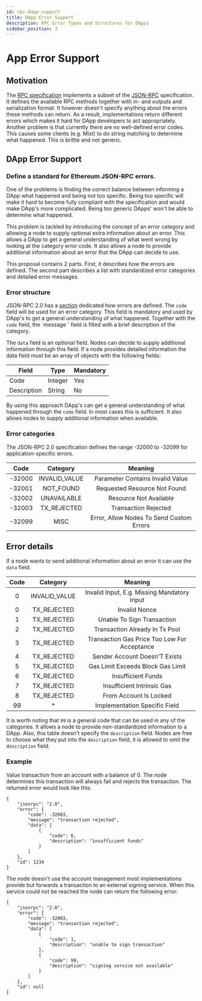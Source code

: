 ```yaml
---
id: rpc-dapp-support
title: DApp Error Support
description: RPC Error Types and Structures for DApps
sidebar_position: 3
---
```


# App Error Support 

## Motivation

The [RPC specification](https://github.com/ethereum/wiki/wiki/JSON-RPC) implements a subset of the [JSON-RPC](http://www.jsonrpc.org/specification) specification. It defines the available RPC methods together with in- and outputs and serialization format. It however doesn't specify anything about the errors these methods can return. As a result, implementations return different errors which makes it hard for DApp developers to act appropriately. Another problem is that currently there are no well-defined error codes. This causes some clients (e.g. Mist) to do string matching to determine what happened. This is brittle and not generic.

## DApp Error Support

### Define a standard for Ethereum JSON-RPC errors.

One of the problems is finding the correct balance between informing a DApp what happened and being not too specific. Being too specific will make it hard to become fully compliant with the specification and would make DApp's more complicated. Being too generic DApps' won't be able to determine what happened.

This problem is tackled by introducing the concept of an error category and allowing a node to supply optional extra information about an error. This allows a DApp to get a general understanding of what went wrong by looking at the category error code. It also allows a node to provide additional information about an error that the DApp can decide to use.

This proposal contains 2 parts. First, it describes how the errors are defined. The second part describes a list with standardized error categories and detailed error messages.

### Error structure

JSON-RPC 2.0 has a [section](http://www.jsonrpc.org/specification#error_object) dedicated how errors are defined. The `code` field will be used for an error category. This field is mandatory and used by DApp's to get a general understanding of what happened. Together with the `code` field, the `message`` field is filled with a brief description of the category.

The `data` field is an optional field. Nodes can decide to supply additional information through this field. If a node provides detailed information the data field must be an array of objects with the following fields:

| **Field**   | **Type** | **Mandatory** |
| ----------- | -------- | ------------- |
| Code        | Integer  | Yes           |
| Description | String   | No            |

By using this approach DApp's can get a general understanding of what happened through the `code` field. In most cases this is sufficient. It also allows nodes to supply additional information when available.

### Error categories

The JSON-RPC 2.0 specification defines the range -32000 to -32099 for application-specific errors.

| **Code** | **Category**  |               **Meaning**                |
| :------: | :-----------: | :--------------------------------------: |
| \-32000  | INVALID_VALUE |     Parameter Contains Invalid Value     |
| \-32001  |   NOT_FOUND   |       Requested Resource Not Found       |
| \-32002  |  UNAVAILABLE  |          Resource Not Available          |
| \-32003  |  TX_REJECTED  |           Transaction Rejected           |
| \-32099  |     MISC      | Error, Allow Nodes To Send Custom Errors |

## Error details

If a node wants to send additional information about an error it can use the `data` field.

| **Code** | **Category**  |                  **Meaning**                  |
| :------: | :-----------: | :-------------------------------------------: |
|    0     | INVALID_VALUE | Invalid Input, E\.g\. Missing Mandatory Input |
|    0     |  TX_REJECTED  |                 Invalid Nonce                 |
|    1     |  TX_REJECTED  |          Unable To Sign Transaction           |
|    2     |  TX_REJECTED  |        Transaction Already In Tx Pool         |
|    3     |  TX_REJECTED  | Transaction Gas Price Too Low For Acceptance  |
|    4     |  TX_REJECTED  |         Sender Account Doesn'T Exists         |
|    5     |  TX_REJECTED  |       Gas Limit Exceeds Block Gas Limit       |
|    6     |  TX_REJECTED  |              Insufficient Funds               |
|    7     |  TX_REJECTED  |          Insufficient Intrinsic Gas           |
|    8     |  TX_REJECTED  |            From Account Is Locked             |
|    99    |      \*       |         Implementation Specific Field         |

It is worth noting that `99` is a general code that can be used in any of the categories. It allows a node to provide non-standardized information to a DApp. Also, this table doesn't specify the `description` field. Nodes are free to choose what they put into the `description` field, it is allowed to omit the `description` field.

### Example

Value transaction from an account with a balance of 0. The node determines this transaction will always fail and rejects the transaction. The returned error would look like this:

```jsonc
{
	"jsonrpc": "2.0",
	"error": {
		"code": -32003,
		"message": "transaction rejected",
		"data": [
			{
				"code": 6,
				"description": "insufficient funds"
			}
		]
	},
	"id": 1234
}
```

The node doesn't use the account management most implementations provide but forwards a transaction to an external signing service. When this service could not be reached the node can return the following error:

```jsonc
{
	"jsonrpc": "2.0",
	"error": {
		"code": -32003,
		"message": "transaction rejected",
		"data": [
			{
				"code": 1,
				"description": "unable to sign transaction"
			},
			{
				"code": 99,
				"description": "signing service not available"
			}
		]
	},
	"id": null
}
```

